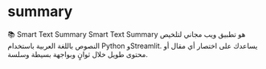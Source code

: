 # summary
📚 Smart Text Summary  Smart Text Summary هو تطبيق ويب مجاني لتلخيص النصوص باللغة العربية باستخدام Python وStreamlit. يساعدك على اختصار أي مقال أو محتوى طويل خلال ثوانٍ وبواجهة بسيطة وسلسة.
